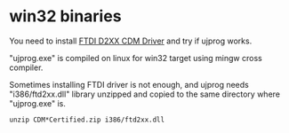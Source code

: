 # win32 binaries

You need to install [FTDI D2XX CDM Driver](https://www.ftdichip.com/Drivers/D2XX.htm)
and try if ujprog works.

"ujprog.exe" is compiled on linux for win32 target using mingw cross
compiler.

Sometimes installing FTDI driver is not enough, and ujprog needs
"i386/ftd2xx.dll" library unzipped and copied to the same directory where
"ujprog.exe" is.

    unzip CDM*Certified.zip i386/ftd2xx.dll
